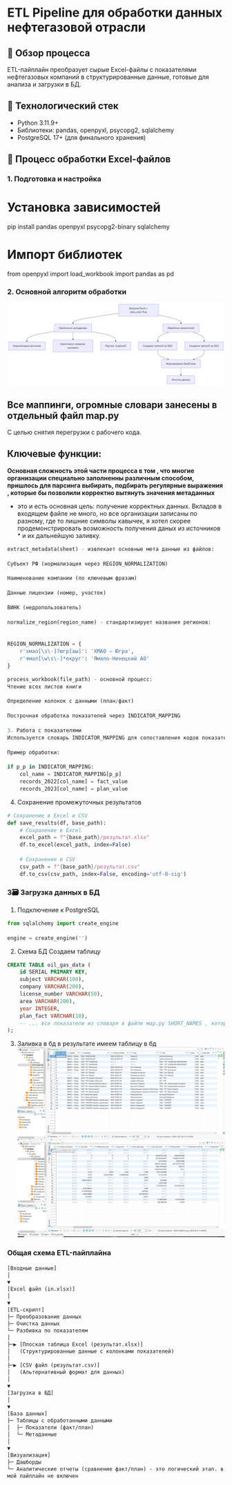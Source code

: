 # ETL Pipeline для обработки данных нефтегазовой отрасли

## 📌 Обзор процесса
ETL-пайплайн преобразует сырые Excel-файлы с показателями нефтегазовых компаний в структурированные данные, готовые для анализа и загрузки в БД.

## 🔧 Технологический стек
- Python 3.11.9+
- Библиотеки: pandas, openpyxl, psycopg2, sqlalchemy
- PostgreSQL 17+ (для финального хранения)

## 🔄 Процесс обработки Excel-файлов

### 1. Подготовка и настройка

# Установка зависимостей
pip install pandas openpyxl psycopg2-binary sqlalchemy

# Импорт библиотек
from openpyxl import load_workbook
import pandas as pd

### 2. Основной алгоритм обработки
![screen](results/scheme.png)
## Все маппинги, огромные словари занесены в отдельный файл map.py
С целью снятия перегрузки с рабочего кода.

## Ключевые функции:
**Основная сложность этой части процесса в том , что многие организации специально заполненны различным способом, пришлось для парсинга выбирать, подбирать регулярные выражения , которые бы позволили корректно вытянуть значения метаданных** 
* это и есть основная цель: получение корректных данных. Вкладов в входящем файле не много, но все организации записаны по разному, где то лишние символы кавычек, я хотел скорее продемонстрировать возможность получения даных из источников *
и их дальнейшую заливку.
```python
extract_metadata(sheet) - извлекает основные мета данные из файлов:

Субъект РФ (нормализация через REGION_NORMALIZATION)

Наименование компании (по ключевым фразам)

Данные лицензии (номер, участок)

ВИНК (недропользователь)

normalize_region(region_name) - стандартизирует названия регионов:


REGION_NORMALIZATION = {
    r'хмао[\s\-]?югр[аы]': 'ХМАО — Югра',
    r'ямал[\w\s\-]*округ': 'Ямало-Ненецкий АО'
}

```
```python
process_workbook(file_path) - основной процесс:
Чтение всех листов книги

Определение колонок с данными (план/факт)

Построчная обработка показателей через INDICATOR_MAPPING

3. Работа с показателями
Используется словарь INDICATOR_MAPPING для сопоставления кодов показателей (например "1.1.") с их полными названиями.

Пример обработки:

if p_p in INDICATOR_MAPPING:
    col_name = INDICATOR_MAPPING[p_p]
    records_2022[col_name] = fact_value
    records_2023[col_name] = plan_value
```
4. Сохранение промежуточных результатов
```python
# Сохранение в Excel и CSV
def save_results(df, base_path):
    # Сохранение в Excel
    excel_path = f"{base_path}/результат.xlsx"
    df.to_excel(excel_path, index=False)
    
    # Сохранение в CSV
    csv_path = f"{base_path}/результат.csv"
    df.to_csv(csv_path, index=False, encoding='utf-8-sig')
```

### 3🗃️ Загрузка данных в БД

1. Подключение к PostgreSQL
```python
from sqlalchemy import create_engine

engine = create_engine('')
```
2. Схема БД
Создаем таблицу
```sql
CREATE TABLE oil_gas_data (
    id SERIAL PRIMARY KEY,
    subject VARCHAR(100),
    company VARCHAR(200),
    license_number VARCHAR(50),
    area VARCHAR(200),
    year INTEGER,
    plan_fact VARCHAR(10),
    -- ... все показатели из словаря в файле мap.py SHORT_NAMES , которые получает ключ числовой из словаря INDICATOR_MAPPING, выдает короткое латинское название для создания --уникальной колонки в базе данных
);
```
3. Заливка в бд
в результате имеем таблицу в бд
![screen](results/image.png)
![screen](results/image2.png)
### Общая схема ETL-пайплайна

```plaintext
[Входные данные]
│
▼
[Excel файл (in.xlsx)] 
│
▼
[ETL-скрипт] 
├─ Преобразование данных
├─ Очистка данных
└─ Разбивка по показателям
│
├─▶ [Плоская таблица Excel (результат.xlsx)] 
│   (Структурированные данные с колонками показателей)
│
├─▶ [CSV файл (результат.csv)] 
│   (Альтернативный формат для данных)
│
▼
[Загрузка в БД]
│
▼
[База данных]
├─ Таблицы с обработанными данными
│  ├─ Показатели (факт/план)
│  └─ Метаданные
│
▼
[Визуализация]
├─ Дашборды
└─ Аналитические отчеты (сравнение факт/план) - это логический этап. в мой пайплайн не включен
```
